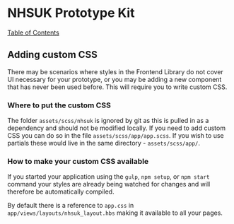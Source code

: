 # NHSUK Prototype Kit
[Table of Contents](/docs/guides/index.md)

## Adding custom CSS
There may be scenarios where styles in the Frontend Library do not cover UI necessary for your prototype, or you may be adding a new component that has never been used before. This will require you to write custom CSS.

### Where to put the custom CSS
The folder `assets/scss/nhsuk` is ignored by git as this is pulled in as a dependency and should not be modified locally. If you need to add custom CSS you can do so in the file `assets/scss/app/app.scss`. If you wish to use partials these would live in the same directory - `assets/scss/app/`.

### How to make your custom CSS available
If you started your application using the `gulp`, `npm setup`, or `npm start` command your styles are already being watched for changes and will therefore be automatically compiled.

By default there is a reference to `app.css` in `app/views/layouts/nhsuk_layout.hbs` making it available to all your pages.
